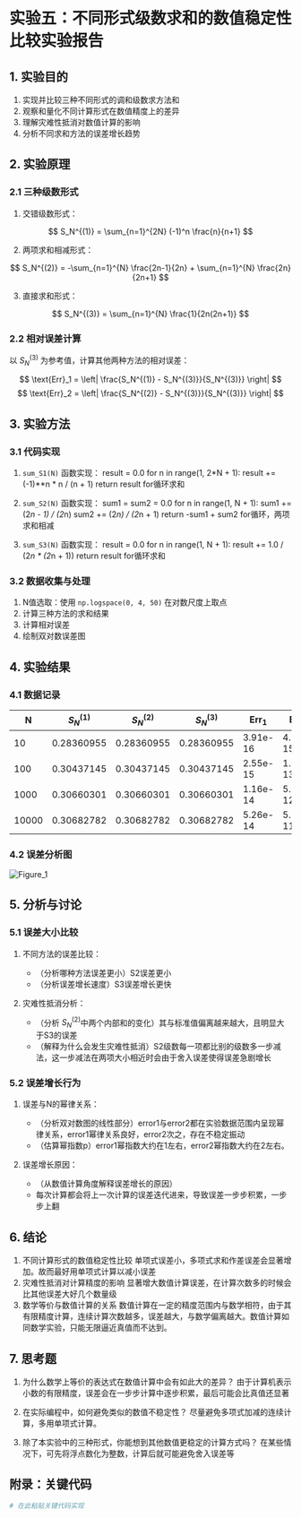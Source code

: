 # 实验五：不同形式级数求和的数值稳定性比较实验报告

## 1. 实验目的
1. 实现并比较三种不同形式的调和级数求方法和
2. 观察和量化不同计算形式在数值精度上的差异
3. 理解灾难性抵消对数值计算的影响
4. 分析不同求和方法的误差增长趋势

## 2. 实验原理
### 2.1 三种级数形式
1. 交错级数形式：

$$ S_N^{(1)} = \sum_{n=1}^{2N} (-1)^n \frac{n}{n+1} $$

2. 两项求和相减形式：

$$ S_N^{(2)} = -\sum_{n=1}^{N} \frac{2n-1}{2n} + \sum_{n=1}^{N} \frac{2n}{2n+1} $$

3. 直接求和形式：

$$ S_N^{(3)} = \sum_{n=1}^{N} \frac{1}{2n(2n+1)} $$

### 2.2 相对误差计算
以 $S_N^{(3)}$ 为参考值，计算其他两种方法的相对误差：

$$ \text{Err}_1 = \left| \frac{S_N^{(1)} - S_N^{(3)}}{S_N^{(3)}} \right| $$
$$ \text{Err}_2 = \left| \frac{S_N^{(2)} - S_N^{(3)}}{S_N^{(3)}} \right| $$

## 3. 实验方法
### 3.1 代码实现
1. `sum_S1(N)` 函数实现：
       result = 0.0
    for n in range(1, 2*N + 1):
        result += (-1)**n * n / (n + 1)
    return result
   for循环求和

3. `sum_S2(N)` 函数实现：
    sum1 = sum2 = 0.0
    for n in range(1, N + 1):
        sum1 += (2*n - 1) / (2*n)
        sum2 += (2*n) / (2*n + 1)
    return -sum1 + sum2
   for循环，两项求和相减

5. `sum_S3(N)` 函数实现：
   result = 0.0
    for n in range(1, N + 1):
        result += 1.0 / (2*n * (2*n + 1))
    return result
for循环求和
   
### 3.2 数据收集与处理
1. N值选取：使用 `np.logspace(0, 4, 50)` 在对数尺度上取点
2. 计算三种方法的求和结果
3. 计算相对误差
4. 绘制双对数误差图

## 4. 实验结果
### 4.1 数据记录
| N | $S_N^{(1)}$ | $S_N^{(2)}$ | $S_N^{(3)}$ | $\text{Err}_1$ | $\text{Err}_2$ |
|---|-------------|-------------|-------------|----------------|----------------|
| 10 | 0.28360955 | 0.28360955 | 0.28360955 | 3.91e-16 | 4.70e-15 |
| 100 | 0.30437145 | 0.30437145 | 0.30437145 | 2.55e-15 | 1.51e-13 |
| 1000 | 0.30660301 | 0.30660301 | 0.30660301 | 1.16e-14 | 5.75e-12 |
| 10000 | 0.30682782 | 0.30682782 | 0.30682782 | 5.26e-14 | 5.62e-11 |

### 4.2 误差分析图
![Figure_1](https://github.com/user-attachments/assets/6a34cf0e-bc89-4082-8c50-4ef7cbcee141)


## 5. 分析与讨论
### 5.1 误差大小比较
1. 不同方法的误差比较：
   - （分析哪种方法误差更小）S2误差更小
   - （分析误差增长速度）S3误差增长更快

2. 灾难性抵消分析：
   - （分析 $S_N^{(2)}$中两个内部和的变化）其与标准值偏离越来越大，且明显大于S3的误差
   - （解释为什么会发生灾难性抵消）S2级数每一项都比别的级数多一步减法，这一步减法在两项大小相近时会由于舍入误差使得误差急剧增长

### 5.2 误差增长行为
1. 误差与N的幂律关系：
   - （分析双对数图的线性部分）error1与error2都在实验数据范围内呈现幂律关系，error1幂律关系良好，error2次之，存在不稳定振动
   - （估算幂指数p）error1幂指数大约在1左右，error2幂指数大约在2左右。

2. 误差增长原因：
   - （从数值计算角度解释误差增长的原因）
   - 每次计算都会将上一次计算的误差迭代进来，导致误差一步步积累，一步步上翻

## 6. 结论
1. 不同计算形式的数值稳定性比较         单项式误差小，多项式求和作差误差会显著增加。故而最好用单项式计算以减小误差
2. 灾难性抵消对计算精度的影响          显著增大数值计算误差，在计算次数多的时候会比其他误差大好几个数量级
3. 数学等价与数值计算的关系        数值计算在一定的精度范围内与数学相符，由于其有限精度计算，连续计算次数越多，误差越大，与数学偏离越大。数值计算如同数学实验，只能无限逼近真值而不达到。

## 7. 思考题
1. 为什么数学上等价的表达式在数值计算中会有如此大的差异？
   由于计算机表示小数的有限精度，误差会在一步步计算中逐步积累，最后可能会比真值还显著

3. 在实际编程中，如何避免类似的数值不稳定性？
   尽量避免多项式加减的连续计算，多用单项式计算。

5. 除了本实验中的三种形式，你能想到其他数值更稳定的计算方式吗？
   在某些情况下，可先将浮点数化为整数，计算后就可能避免舍入误差等

## 附录：关键代码
```python
# 在此粘贴关键代码实现
```
